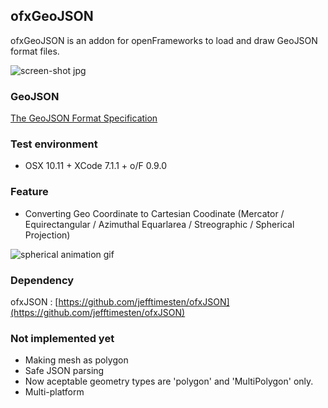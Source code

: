 ofxGeoJSON
---

ofxGeoJSON is an addon for openFrameworks to load and draw GeoJSON format files.

![screen-shot jpg](./geojson_screen_shot.jpg)

### GeoJSON

[The GeoJSON Format Specification](http://geojson.org/geojson-spec.html)

### Test environment
- OSX 10.11 + XCode 7.1.1 + o/F 0.9.0

### Feature
- Converting Geo Coordinate to Cartesian Coodinate (Mercator / Equirectangular / Azimuthal Equarlarea / Streographic / Spherical Projection)

![spherical animation gif](./spherical-480p-f.gif)

### Dependency
ofxJSON : [https://github.com/jefftimesten/ofxJSON](https://github.com/jefftimesten/ofxJSON)

### Not implemented yet
- Making mesh as polygon
- Safe JSON parsing
- Now aceptable geometry types are 'polygon' and 'MultiPolygon' only.
- Multi-platform
